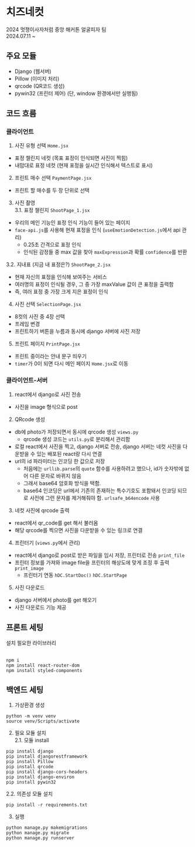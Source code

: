 # 치즈네컷
2024 멋쟁이사자처럼 중앙 해커톤 얼굴피자 팀 <br/>
2024.07.11 ~

## 주요 모듈
- Django (웹서버)
- Pillow (이미지 처리)
- qrcode (QR코드 생성)
- pywin32 (프린터 제어) (단, window 환경에서만 실행됨)

## 코드 흐름
### 클라이언트
1. 사진 유형 선택 `Home.jsx`
- 표정 챌린지 네컷 (목표 표정이 인식되면 사진이 찍힘)
- 내맘대로 표정 네컷 (현재 표정을 실시간 인식해서 텍스트로 표시)<br/>

2. 프린트 매수 선택 `PaymentPage.jsx`
- 프린트 할 매수를 두 장 단위로 선택<br/>

3. 사진 촬영<br/>
3.1. 표정 챌린지 `ShootPage_1.jsx`
- 우리의 메인 기능인 표정 인식 기능이 들어 있는 페이지
- `face-api.js`를 사용해 현재 표정을 인식 (`useEmotionDetection.js`에서 api 관리)
    - 0.25초 간격으로 표정 인식
    - 인식된 감정들 중 max 값을 찾아 `maxExpression`과 확률 `confidence`를 반환
    
3.2. 지내표 (지금 내 표정은?) `ShootPage_2.jsx`
- 현재 자신의 표정을 인식해 보여주는 서비스
- 여러명의 표정이 인식될 경우, 그 중 가장 maxValue 값이 큰 표정을 출력함
- 즉, 여러 표정 중 가장 크게 지은 표정이 인식<br/>

4. 사진 선택 `SelectionPage.jsx`
- 8컷의 사진 중 4장 선택
- 프레임 변경
- 프린트하기 버튼을 누름과 동시에 django 서버에 사진 저장<br/>

5. 프린트 페이지 `PrintPage.jsx`
- 프린트 중이라는 안내 문구 띄우기
- `timer`가 0이 되면 다시 메인 페이지 `Home.jsx`로 이동<br/>

### 클라이언트-서버
1. react에서 django로 사진 전송
- 사진을 image 형식으로 post<br/>

2. QRcode 생성
- db에 photo가 저장되면서 동시에 qrcode 생성 `views.py`
    - qrcode 생성 코드는 `utils.py`로 분리해서 관리함
- 로컬 react에서 사진을 찍고, django 서버로 전송, django 서버는 네컷 사진을 다운받을 수 있는 배포된 react랑 다시 연결
- url의 id 파라미터는 인코딩 한 값으로 저장
    - 처음에는 `urllib.parse`의 `quote` 함수를 사용하려고 했으나, id가 숫자밖에 없어 다른 문자로 바뀌지 않음
    - 그래서 base64 암호화 방식을 택함.
    - base64 인코딩은 url에서 기존의 존재하는 특수기호도 포함돼서 인코딩 되므로 사전에 그런 문자를 제거해줘야 함. `urlsafe_b64encode` 사용<br/>

3. 네컷 사진에 qrcode 출력
- react에서 qr_code를 get 해서 불러옴
- 해당 qrcode를 찍으면 사진을 다운받을 수 있는 링크로 연결<br/>

4. 프린터기 (`views.py`에서 관리)
- react에서 django로 post로 받은 파일을 임시 저장, 프린터로 전송 `print_file`
- 프린터 정보를 가져와 image file을 프린터의 해상도에 맞게 조정 후 출력 `print_image`
    - 프린터기 연동 `hDC.StartDoc()` `hDC.StartPage`<br/>

5. 사진 다운로드
- django 서버에서 photo를 get 해오기
- 사진 다운로드 기능 제공


## 프론트 세팅
설치 필요한 라이브러리 <br/>
<br/>
```commandline
npm i
npm install react-router-dom
npm install styled-components
```

## 백엔드 세팅
1. 가상환경 생성
```commandline
python -m venv venv
source venv/Scripts/activate
```
2. 필요 모듈 설치<br/>
2.1. 모듈 install
```commandline
pip install django
pip install djangorestframework
pip install Pillow
pip install qrcode
pip install django-cors-headers
pip install django-environ
pip install pywin32
```
2.2. 의존성 모듈 설치
```commandline
pip install -r requirements.txt
```

3. 실행
```commandline
python manage.py makemigrations
python manage.py migrate
python manage.py runserver
```